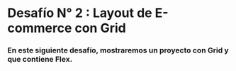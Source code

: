 # Desafío N° 2 : Layout de E-commerce con Grid

### En este siguiente desafío, mostraremos un proyecto con Grid y que contiene Flex.